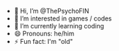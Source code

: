 - 👋 Hi, I’m @ThePsychoFIN
- 👀 I’m interested in games / codes
- 🌱 I’m currently learning coding
- 😄 Pronouns: he/him
- ⚡ Fun fact: I'm "old"

<!---
ThePsychoFIN/ThePsychoFIN is a ✨ special ✨ repository because its `README.md` (this file) appears on your GitHub profile.
You can click the Preview link to take a look at your changes.
--->
